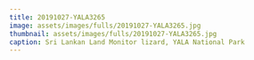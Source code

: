 ```yaml
---
title: 20191027-YALA3265
image: assets/images/fulls/20191027-YALA3265.jpg
thumbnail: assets/images/fulls/20191027-YALA3265.jpg
caption: Sri Lankan Land Monitor lizard, YALA National Park
---
```

